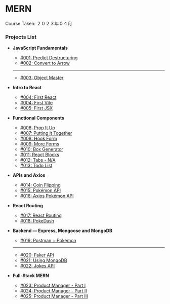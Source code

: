 # MERN

Course Taken: ２０２３年０４月

### Projects List

- **JavaScript Fundamentals**
    - [#001: Predict Destructuring](JS_Fundamentals/001-Predict_Destructuring/)
    - [#002: Convert to Arrow](JS_Fundamentals/002-Convert_to_Arrow/)
    ---
    - [#003: Object Master](#)

- **Intro to React**
    - [#004: First React](Wk1-React/004-First_React/)
    - [#004: First Vite](Wk1-React/004-First_Vite/)
    - [#005: First JSX](Wk1-React/005-First_JSX/)

- **Functional Components**
    - [#006: Prop It Up](Wk2-Functional_Components/006-Prop_it_Up/)
    - [#007: Putting it Together](Wk2-Functional_Components/007-Putting_it_Together/)
    - [#008: Hook Form](Wk2-Functional_Components/008-Hook_Form/)
    - [#009: More Forms](Wk2-Functional_Components/009-More_Forms/)
    - [#010: Box Generator](Wk2-Functional_Components/010-Box_Generator/)
    - [#011: React Blocks](Wk2-Functional_Components/011-React_Blocks/)
    - [#012: Tabs - N/A](#)
    - [#013: Todo List](Wk2-Functional_Components/013-Todo_List/)

- **APIs and Axios**
    - [#014: Coin Flipping](Wk3-APIs_and_Axios/014-Coin_Flipping/)
    - [#015: Pokémon API](Wk3-APIs_and_Axios/015-Pokemon_API/)
    - [#016: Axios Pokémon API](Wk3-APIs_and_Axios/016-Axios_Pokemon_API/)

- **React Routing**
    - [#017: React Routing](Wk2-Functional_Components/017-React_Routing/)
    - [#018: PokeDash](Wk3-APIs_and_Axios/018-PokeDash/)

- **Backend — Express, Mongoose and MongoDB**
    - [#019: Postman + Pokémon](Wk4-Backend_Development/019-Postman_Pokemon/)
    ---
    <!-- - [#020: Faker API](Wk4-Backend_Development/020-Faker_API/) -->
    - [#020: Faker API](#)
    - [#021: Using MongoDB](#)
    - [#022: Jokes API](#)

- **Full-Stack MERN**
    - [#023: Product Manager - Part I](#)
    - [#024: Product Manager - Part II](#)
    - [#025: Product Manager - Part III](#)